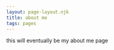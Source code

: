 ```yaml
---
layout: page-layout.njk
title: about me
tags: pages
---
```


this will eventually be my about me page